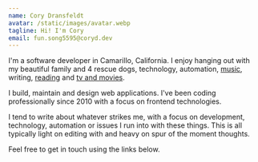 ```yaml
---
name: Cory Dransfeldt
avatar: /static/images/avatar.webp
tagline: Hi! I'm Cory
email: fun.song5595@coryd.dev
---
```


I'm a software developer in Camarillo, California. I enjoy hanging out with my beautiful family and 4 rescue dogs, technology, automation, <a href="https://music.apple.com/profile/cdme" target="_blank" rel="noopener noreferrer">music</a>, writing, <a href="https://oku.club/user/cory" target="_blank" rel="noopener noreferrer">reading</a> and <a href="https://trakt.tv/users/cdransf" target="_blank" rel="noopener noreferrer">tv and movies</a>.

I build, maintain and design web applications. I've been coding professionally since 2010 with a focus on frontend technologies.

I tend to write about whatever strikes me, with a focus on development, technology, automation or issues I run into with these things. This is all typically light on editing with and heavy on spur of the moment thoughts.

Feel free to get in touch using the links below.

